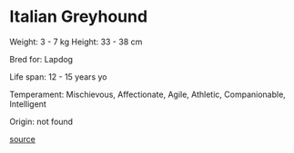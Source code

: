 # Italian Greyhound

Weight: 3 - 7 kg
Height: 33 - 38 cm

Bred for: Lapdog

Life span: 12 - 15 years yo

Temperament: Mischievous, Affectionate, Agile, Athletic, Companionable, Intelligent

Origin: not found

[source](https://api.thedogapi.com/v1/breeds/138)
